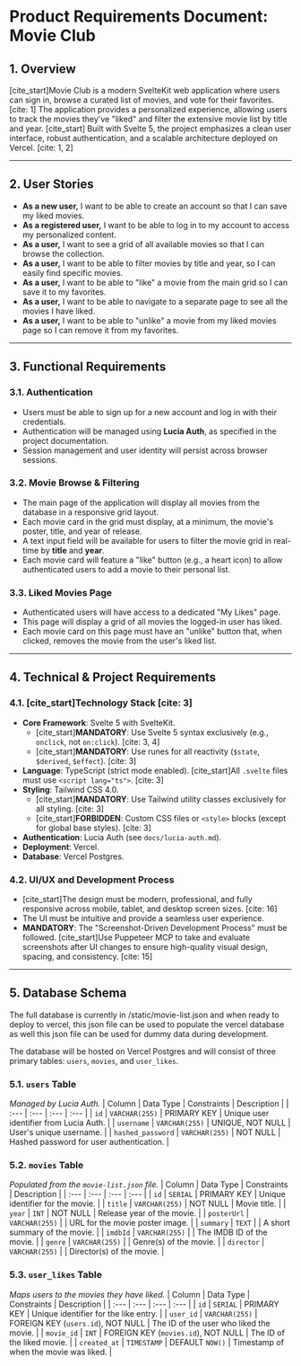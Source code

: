 # Product Requirements Document: Movie Club

## 1. Overview

[cite_start]Movie Club is a modern SvelteKit web application where users can sign in, browse a curated list of movies, and vote for their favorites. [cite: 1] The application provides a personalized experience, allowing users to track the movies they've "liked" and filter the extensive movie list by title and year. [cite_start] Built with Svelte 5, the project emphasizes a clean user interface, robust authentication, and a scalable architecture deployed on Vercel. [cite: 1, 2]

---

## 2. User Stories

- **As a new user,** I want to be able to create an account so that I can save my liked movies.
- **As a registered user,** I want to be able to log in to my account to access my personalized content.
- **As a user,** I want to see a grid of all available movies so that I can browse the collection.
- **As a user,** I want to be able to filter movies by title and year, so I can easily find specific movies.
- **As a user,** I want to be able to "like" a movie from the main grid so I can save it to my favorites.
- **As a user,** I want to be able to navigate to a separate page to see all the movies I have liked.
- **As a user,** I want to be able to "unlike" a movie from my liked movies page so I can remove it from my favorites.

---

## 3. Functional Requirements

### 3.1. Authentication

- Users must be able to sign up for a new account and log in with their credentials.
- Authentication will be managed using **Lucia Auth**, as specified in the project documentation.
- Session management and user identity will persist across browser sessions.

### 3.2. Movie Browse & Filtering

- The main page of the application will display all movies from the database in a responsive grid layout.
- Each movie card in the grid must display, at a minimum, the movie's poster, title, and year of release.
- A text input field will be available for users to filter the movie grid in real-time by **title** and **year**.
- Each movie card will feature a "like" button (e.g., a heart icon) to allow authenticated users to add a movie to their personal list.

### 3.3. Liked Movies Page

- Authenticated users will have access to a dedicated "My Likes" page.
- This page will display a grid of all movies the logged-in user has liked.
- Each movie card on this page must have an "unlike" button that, when clicked, removes the movie from the user's liked list.

---

## 4. Technical & Project Requirements

### 4.1. [cite_start]Technology Stack [cite: 3]

- **Core Framework**: Svelte 5 with SvelteKit.
  - [cite_start]**MANDATORY**: Use Svelte 5 syntax exclusively (e.g., `onclick`, not `on:click`). [cite: 3, 4]
  - [cite_start]**MANDATORY**: Use runes for all reactivity (`$state`, `$derived`, `$effect`). [cite: 3]
- **Language**: TypeScript (strict mode enabled). [cite_start]All `.svelte` files must use `<script lang="ts">`. [cite: 3]
- **Styling**: Tailwind CSS 4.0.
  - [cite_start]**MANDATORY**: Use Tailwind utility classes exclusively for all styling. [cite: 3]
  - [cite_start]**FORBIDDEN**: Custom CSS files or `<style>` blocks (except for global base styles). [cite: 3]
- **Authentication**: Lucia Auth (see `docs/lucia-auth.md`).
- **Deployment**: Vercel.
- **Database**: Vercel Postgres.

### 4.2. UI/UX and Development Process

- [cite_start]The design must be modern, professional, and fully responsive across mobile, tablet, and desktop screen sizes. [cite: 16]
- The UI must be intuitive and provide a seamless user experience.
- **MANDATORY**: The "Screenshot-Driven Development Process" must be followed. [cite_start]Use Puppeteer MCP to take and evaluate screenshots after UI changes to ensure high-quality visual design, spacing, and consistency. [cite: 15]

---

## 5. Database Schema

The full database is currently in /static/movie-list.json and when ready to deploy to vercel, this json file can be used to populate the vercel database as well this json file can be used for dummy data during development.

The database will be hosted on Vercel Postgres and will consist of three primary tables: `users`, `movies`, and `user_likes`.

### 5.1. `users` Table

_Managed by Lucia Auth._
| Column | Data Type | Constraints | Description |
| :--- | :--- | :--- | :--- |
| `id` | `VARCHAR(255)` | PRIMARY KEY | Unique user identifier from Lucia Auth. |
| `username` | `VARCHAR(255)` | UNIQUE, NOT NULL | User's unique username. |
| `hashed_password` | `VARCHAR(255)` | NOT NULL | Hashed password for user authentication. |

### 5.2. `movies` Table

_Populated from the `movie-list.json` file._
| Column | Data Type | Constraints | Description |
| :--- | :--- | :--- | :--- |
| `id` | `SERIAL` | PRIMARY KEY | Unique identifier for the movie. |
| `title` | `VARCHAR(255)` | NOT NULL | Movie title. |
| `year` | `INT` | NOT NULL | Release year of the movie. |
| `posterUrl` | `VARCHAR(255)` | | URL for the movie poster image. |
| `summary` | `TEXT` | | A short summary of the movie. |
| `imdbId` | `VARCHAR(255)` | | The IMDB ID of the movie. |
| `genre` | `VARCHAR(255)` | | Genre(s) of the movie. |
| `director` | `VARCHAR(255)` | | Director(s) of the movie. |

### 5.3. `user_likes` Table

_Maps users to the movies they have liked._
| Column | Data Type | Constraints | Description |
| :--- | :--- | :--- | :--- |
| `id` | `SERIAL` | PRIMARY KEY | Unique identifier for the like entry. |
| `user_id` | `VARCHAR(255)` | FOREIGN KEY (`users.id`), NOT NULL | The ID of the user who liked the movie. |
| `movie_id` | `INT` | FOREIGN KEY (`movies.id`), NOT NULL | The ID of the liked movie. |
| `created_at` | `TIMESTAMP` | DEFAULT `NOW()` | Timestamp of when the movie was liked. |
